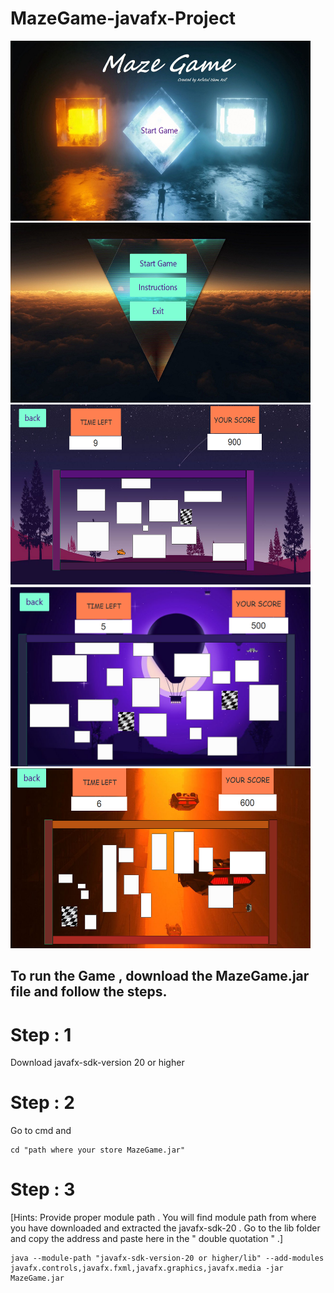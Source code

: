 # MazeGame-javafx-Project
<img src = "1.PNG" width = "480" height = "288">
<img src = "2.PNG" width = "480" height = "288">
<img src = "3.PNG" width = "480" height = "288">
<img src = "4.PNG" width = "480" height = "288">
<img src = "5.PNG" width = "480" height = "288">
<h2>To run the Game , download the MazeGame.jar file and follow the steps. </h2>


<h1>Step : 1</h1>
Download javafx-sdk-version 20 or higher
<h1> Step : 2</h1>
Go to cmd and 

```
cd "path where your store MazeGame.jar"
```

<h1>Step : 3</h1>

[Hints: Provide proper module path . You will find module path from where you have downloaded and extracted the javafx-sdk-20 . Go to the lib folder and copy the address and paste here in the " double quotation " .]

```
java --module-path "javafx-sdk-version-20 or higher/lib" --add-modules javafx.controls,javafx.fxml,javafx.graphics,javafx.media -jar MazeGame.jar
```

